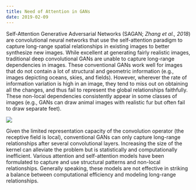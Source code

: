 ```yaml
---
title: Need of Attention in GANs
date: 2019-02-09
---
```


Self-Attention Generative Adversarial Networks (SAGAN; *Zhang et al., 2018*) are convolutional neural networks that use the self-attention paradigm to capture long-range spatial relationships in existing images to better synthesize new images.  While excellent at generating fairly realistic images, traditional deep convolutional GANs are unable to capture long-range dependencies in images. These conventional GANs work well for images that do not contain a lot of structural and geometric information (e.g., images depicting oceans, skies, and fields). However, wherever the rate of information variation is high in an image, they tend to miss out on obtaining all the changes, and thus fail to represent the global relationships faithfully. These non-local dependencies consistently appear in some classes of images (e.g., GANs can draw animal images with realistic fur but often fail to draw separate feet).  

![](/static/post-assets/sagan1.png)

Given the limited representation capacity of the convolution operator (the receptive field is local), conventional GANs can only capture long-range relationships after several convolutional layers. Increasing the size of the kernel can alleviate the problem but is statistically and computationally inefficient. Various attention and self-attention models have been formulated to capture and use structural patterns and non-local relationships. Generally speaking, these models are not effective in striking a balance between computational efficiency and modeling long-range relationships.
